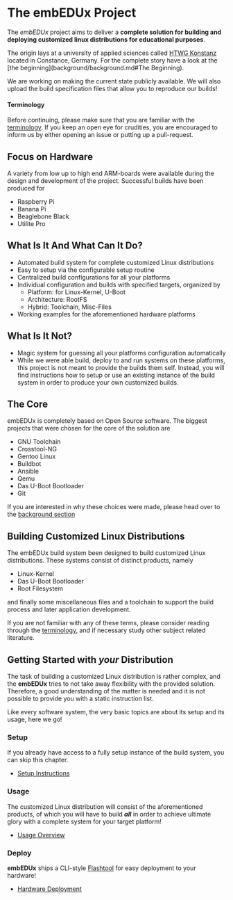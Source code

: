 # The **embEDUx** Project
The *embEDUx* project aims to deliver a **complete solution for building and
deploying customized linux distributions for educational purposes**.

The origin lays at a university of applied sciences called
[HTWG Konstanz](http://www.htwg-konstanz.de/English.20.0.html) located in Constance,
Germany.  For the complete story have a look at the [the
beginning](background/background.md#The Beginning).

We are working on making the current state publicly available.  We will also
upload the build specification files that allow you to reproduce our builds!

#### Terminology
Before continuing, please make sure that you are familiar with the
[terminology](background/terminology.md). If you keep an open eye for
crudities, you are encouraged to inform us by either opening an issue or putting
up a pull-request.

## Focus on Hardware
A variety from low up to high end ARM-boards were available during the design
and development of the project. Successful builds have been produced for

* Raspberry Pi
* Banana Pi
* Beaglebone Black
* Utilite Pro

## What Is It And What Can It Do?
* Automated build system for complete customized Linux distributions
* Easy to setup via the configurable setup routine
* Centralized build configurations for all your platforms
* Individual configuration and builds with specified targets, organized by
    * Platform: for Linux-Kernel, U-Boot
    * Architecture: RootFS
    * Hybrid: Toolchain, Misc-Files
* Working examples for the aforementioned hardware platforms


## What Is It Not? 
* Magic system for guessing all your platforms configuration automatically
* While we were able build, deploy to and run systems on these platforms, this
project is not meant to provide the builds them self. Instead, you will find
instructions how to setup or use an existing instance of the build system in
order to produce your own customized builds.

## The Core
embEDUx is completely based on Open Source software. The biggest projects that
were chosen for the core of the solution are

* GNU Toolchain
* Crosstool-NG
* Gentoo Linux
* Buildbot
* Ansible
* Qemu
* Das U-Boot Bootloader
* Git

If you are interested in why these choices were made, please head over to the
[background section](background/background.md)

## Building Customized Linux Distributions
The embEDUx build system been designed to build customized Linux distributions.
These systems consist of distinct products, namely

* Linux-Kernel
* Das U-Boot Bootloader
* Root Filesystem

and finally some miscellaneous files and a toolchain to support the build
process and later application development.

If you are not familiar with any of these terms, please consider reading through
the [terminology](background/terminology.md), and if necessary study other
subject related literature.


## Getting Started with ***your*** Distribution
The task of building a customized Linux distribution is rather complex, 
and the **embEDUx** tries to not take away flexibility with the provided
solution. Therefore, a good understanding of the matter is needed and it is
not possible to provide you with a static instruction list.

Like every software system, the very basic topics are about its setup and
its usage, here we go!

### Setup
If you already have access to a fully setup instance of the build system, you
can skip this chapter. 

* [Setup Instructions](setup/setup.md)

### Usage
The customized Linux distribution will consist of the aforementioned products,
of which you will have to build ***all*** in order to achieve ultimate glory
with a complete system for your target platform!

* [Usage Overview](usage/usage.md)

### Deploy
**embEDUx** ships a CLI-style [Flashtool](usage/flashtool.md) for
easy deployment to your hardware! 

* [Hardware Deployment](usage/usage.md#hardware-deployment)

